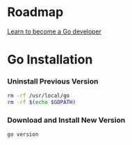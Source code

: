 # Roadmap

[Learn to become a Go developer](https://roadmap.sh/golang)

# Go Installation

### Uninstall Previous Version

```bash
rm -rf /usr/local/go
rm -rf $(echo $GOPATH)
```

### Download and Install New Version

```bash
go version
```
